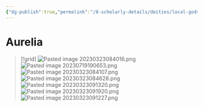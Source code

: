 ```yaml
---
{"dg-publish":true,"permalink":"/8-scholarly-details/deities/local-gods/aurelia/","noteIcon":""}
---
```


# Aurelia

>[!grid]
>![Pasted image 20230323084016.png](/img/user/x.%20Assets/Attachments/Pasted%20image%2020230323084016.png)
>![Pasted image 20230719190653.png](/img/user/x.%20Assets/Attachments/Pasted%20image%2020230719190653.png)
![Pasted image 20230323084107.png](/img/user/x.%20Assets/Attachments/Pasted%20image%2020230323084107.png)
![Pasted image 20230323084628.png](/img/user/x.%20Assets/Attachments/Pasted%20image%2020230323084628.png)
![Pasted image 20230323091320.png](/img/user/x.%20Assets/Attachments/Pasted%20image%2020230323091320.png)
![Pasted image 20230323091920.png](/img/user/x.%20Assets/Attachments/Pasted%20image%2020230323091920.png)
![Pasted image 20230323091227.png](/img/user/x.%20Assets/Attachments/Pasted%20image%2020230323091227.png)


